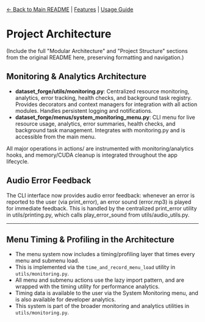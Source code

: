 [//]: # "Navigation"

[← Back to Main README](../README.md) | [Features](features.md) | [Usage Guide](usage.md)

# Project Architecture

(Include the full "Modular Architecture" and "Project Structure" sections from the original README here, preserving formatting and navigation.)

## Monitoring & Analytics Architecture

- **dataset_forge/utils/monitoring.py**: Centralized resource monitoring, analytics, error tracking, health checks, and background task registry. Provides decorators and context managers for integration with all action modules. Handles persistent logging and notifications.
- **dataset_forge/menus/system_monitoring_menu.py**: CLI menu for live resource usage, analytics, error summaries, health checks, and background task management. Integrates with monitoring.py and is accessible from the main menu.

All major operations in actions/ are instrumented with monitoring/analytics hooks, and memory/CUDA cleanup is integrated throughout the app lifecycle.

## Audio Error Feedback

The CLI interface now provides audio error feedback: whenever an error is reported to the user (via print_error), an error sound (error.mp3) is played for immediate feedback. This is handled by the centralized print_error utility in utils/printing.py, which calls play_error_sound from utils/audio_utils.py.

---

## Menu Timing & Profiling in the Architecture

- The menu system now includes a timing/profiling layer that times every menu and submenu load.
- This is implemented via the `time_and_record_menu_load` utility in `utils/monitoring.py`.
- All menu and submenu actions use the lazy import pattern, and are wrapped with the timing utility for performance analytics.
- Timing data is available to the user via the System Monitoring menu, and is also available for developer analytics.
- This system is part of the broader monitoring and analytics utilities in `utils/monitoring.py`.
